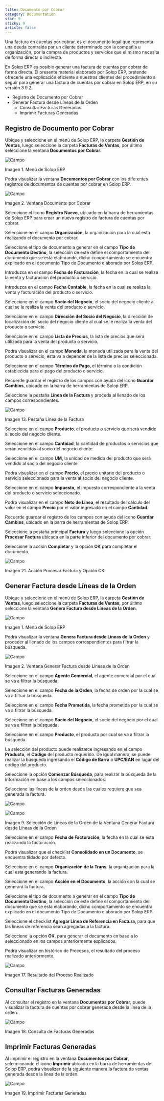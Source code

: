 ```yaml
---
title: Documento por Cobrar
category: Documentation
star: 9
sticky: 9
article: false
---
```


Una factura en cuentas por cobrar, es el documento legal que representa una deuda contraída por un cliente determinado con la compañía u organización, por la compra de productos y servicios que el mismo necesita de forma directa o indirecta.

En Solop ERP es posible generar una factura de cuentas por cobrar de forma directa. El presente material elaborado por Solop ERP, pretende ofrecerle una explicación eficiente a nuestros clientes del procedimiento a seguir para generar una factura de cuentas por cobrar en Solop ERP, en su versión 3.9.2.

- Registro de Documento por Cobrar
- Generar Factura desde Líneas de la Orden
  - Consultar Facturas Generadas
  - Imprimir Facturas Generadas

## Registro de Documento por Cobrar

Ubique y seleccione en el menú de Solop ERP, la carpeta **Gestión de Ventas**, luego seleccione la carpeta **Facturas de Ventas**, por último seleccione la ventana **Documentos por Cobrar**.

![Campo](/assets/img/docs/sales-management/sam-sales-image216.png)

Imagen 1. Menú de Solop ERP

Podrá visualizar la ventana **Documentos por Cobrar** con los diferentes registros de documentos de cuentas por cobrar en Solop ERP.

![Campo](/assets/img/docs/sales-management/sam-sales-image217.png)

Imagen 2. Ventana Documento por Cobrar

Seleccione el icono **Registro Nuevo**, ubicado en la barra de herramientas de Solop ERP para crear un nuevo registro de factura de cuentas por cobrar.

Seleccione en el campo **Organización**, la organización para la cual esta realizando el documento por cobrar.

Seleccione el tipo de documento a generar en el campo **Tipo de Documento Destino**, la selección de este define el comportamiento del documento que se está elaborando, dicho comportamiento se encuentra explicado en el documento Tipo de Documento elaborado por Solop ERP.

Introduzca en el campo **Fecha de Facturación**, la fecha en la cual se realiza la venta y facturación del producto o servicio.

Introduzca en el campo **Fecha Contable**, la fecha en la cual se realiza la venta y facturación del producto o servicio.

Seleccione en el campo **Socio del Negocio**, el socio del negocio cliente al cual se le realiza la venta del producto o servicio.

Seleccione en el campo **Dirección del Socio del Negocio**, la dirección de localización del socio del negocio cliente al cual se le realiza la venta del producto o servicio.

Seleccione en el campo **Lista de Precios**, la lista de precios que será utilizada para la venta del producto o servicio.

Podrá visualizar en el campo **Moneda**, la moneda utilizada para la venta del producto o servicio, esta va a depender de la lista de precios seleccionada.

Seleccione en el campo **Término de Pago**, el término o la condición establecida para el pago del producto o servicio.

Recuerde guardar el registro de los campos con ayuda del icono **Guardar Cambios**, ubicado en la barra de herramientas de Solop ERP.

Seleccione la pestaña **Línea de la Factura** y proceda al llenado de los campos correspondientes.

![Campo](/assets/img/docs/sales-management/sam-sales-image228.png)

Imagen 13. Pestaña Línea de la Factura

Seleccione en el campo **Producto**, el producto o servicio que será vendido al socio del negocio cliente.

Seleccione en el campo **Cantidad**, la cantidad de productos o servicios que serán vendidos al socio del negocio cliente.

Seleccione en el campo **UM**, la unidad de medida del producto que será vendido al socio del negocio cliente.

Podrá visualizar en el campo **Precio**, el precio unitario del producto o servicio seleccionado para la venta al socio del negocio cliente.

Seleccione en el campo **Impuesto**, el impuesto correspondiente a la venta del producto o servicio seleccionado.

Podrá visualizar en el campo **Neto de Línea**, el resultado del cálculo del valor en el campo **Precio** por el valor ingresado en el campo **Cantidad**.

Recuerde guardar el registro de los campos con ayuda del icono **Guardar Cambios**, ubicado en la barra de herramientas de Solop ERP.

Seleccione la pestaña principal **Factura** y luego seleccione la opción **Procesar Factura** ubicada en la parte inferior del documento por cobrar.

Seleccione la acción **Completar** y la opción **OK** para completar el documento.

![Campo](/assets/img/docs/sales-management/sam-sales-image236.png)

Imagen 21. Acción Procesar Factura y Opción OK

## Generar Factura desde Líneas de la Orden

Ubique y seleccione en el menú de Solop ERP, la carpeta **Gestión de Ventas**, luego seleccione la carpeta **Facturas de Ventas**, por último seleccione la ventana **Genera Factura desde Líneas de la Orden**.

![Campo](/assets/img/docs/sales-management/sam-sales-image237.png)

Imagen 1. Menú de Solop ERP

Podrá visualizar la ventana **Genera Factura desde Líneas de la Orden** y proceder al llenado de los campos correspondientes para filtrar la búsqueda.

![Campo](/assets/img/docs/sales-management/sam-sales-image238.png)

Imagen 2. Ventana Generar Factura desde Líneas de la Orden

Seleccione en el campo **Agente Comercial**, el agente comercial por el cual se va a filtrar la búsqueda.

Seleccione en el campo **Fecha de la Orden**, la fecha de orden por la cual se va a filtrar la búsqueda.

Seleccione en el campo **Fecha Prometida**, la fecha prometida por la cual se va a filtrar la búsqueda.

Seleccione en el campo **Socio del Negocio**, el socio del negocio por el cual se va a filtrar la búsqueda.

Seleccione en el campo **Producto**, el producto por cual se va a filtrar la búsqueda.

La selección del producto puede realizarce ingresando en el campo **Producto**, el **Código** del producto requerido. De igual manera, se puede realizar la búsqueda ingresando el **Código de Barra** o **UPC/EAN** en lugar del código del producto.

Seleccione la opción **Comenzar Búsqueda**, para realizar la búsqueda de la información en base a los campos seleccionados.

Seleccione las líneas de la orden desde las cuales requiere que sea generada la factura.

![Campo](/assets/img/docs/sales-management/sam-sales-image245.png)

![Campo](/assets/img/docs/sales-management/sam-sales-image2450.png)

Imagen 9. Selección de Líneas de la Orden de la Ventana Generar Factura desde Líneas de la Orden

Seleccione en el campo **Fecha de Facturación**, la fecha en la cual se esta realizando la facturación.

Podrá visualizar que el checklist **Consolidado en un Documento**, se encuentra tildado por defecto.

Seleccione en el campo **Organización de la Trans**, la organización para la cual esta generando la factura.

Seleccione en el campo **Acción en el Documento**, la acción con la cual se generará la factura.

Seleccione el tipo de documento a generar en el campo **Tipo de Documento Destino**, la selección de este define el comportamiento del documento que se esta elaborando, dicho comportamiento se encuentra explicado en el documento Tipo de Documento elaborado por Solop ERP.

Seleccione el checklist **Agregar Línea de Referencia en Factura**, para que las líneas de referencia sean agregadas a la factura.

Seleccione la opción **OK**, para generar el documento en base a lo seleccionado en los campos anteriormente explicados.

Podrá visualizar en histórico de Procesos, el resultado del proceso realizado anteriormente.

![Campo](/assets/img/docs/sales-management/sam-sales-image253.png)

Imagen 17. Resultado del Proceso Realizado

## Consultar Facturas Generadas

Al consultar el registro en la ventana **Documentos por Cobrar**, puede visualizar la factura de cuentas por cobrar generada desde la línea de la orden.

![Campo](/assets/img/docs/sales-management/sam-sales-image254.png)

Imagen 18. Consulta de Facturas Generadas

## Imprimir Facturas Generadas

Al imprimir el registro en la ventana **Documentos por Cobrar**, seleccionando el icono **Imprimir** ubicado en la barra de herramientas de Solop ERP, podrá visualizar de la siguiente manera la factura de ventas generada desde la línea de la orden.

![Campo](/assets/img/docs/sales-management/sam-sales-image255.png)

Imagen 19. Imprimir Facturas Generadas

